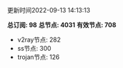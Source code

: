 更新时间2022-09-13 14:13:13

**总订阅: 98**
**总节点: 4031**
**有效节点: 708**
- v2ray节点: 282
- ss节点: 300
- trojan节点: 126
